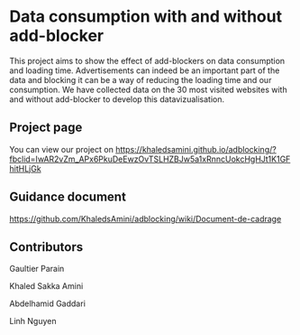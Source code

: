 # Data consumption with and without add-blocker

This project aims to show the effect of add-blockers on data consumption and loading time.
Advertisements can indeed be an important part of the data and blocking it can be a way of reducing the loading time and our consumption.
We have collected data on the 30 most visited websites with and without add-blocker to develop this datavizualisation.

## Project page

You can view our project on https://khaledsamini.github.io/adblocking/?fbclid=IwAR2vZm_APx6PkuDeEwzOvTSLHZBJw5a1xRnncUokcHgHJt1K1GFhitHLjGk

## Guidance document

https://github.com/KhaledsAmini/adblocking/wiki/Document-de-cadrage

## Contributors

Gaultier Parain

Khaled Sakka Amini

Abdelhamid Gaddari

Linh Nguyen
